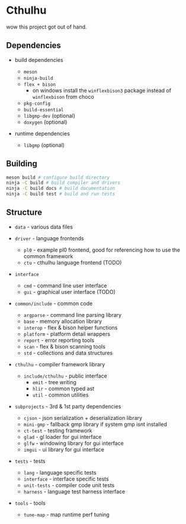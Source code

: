# Cthulhu
wow this project got out of hand.

## Dependencies

* build dependencies
  * `meson`
  * `ninja-build`
  * `flex + bison`
    * on windows install the `winflexbison3` package instead of `winflexbison` from choco
  * `pkg-config`
  * `build-essential`
  * `libgmp-dev` (optional)
  * `doxygen` (optional)

* runtime dependencies
  * `libgmp` (optional)

## Building

```sh
meson build # configure build directory
ninja -C build # build compiler and drivers
ninja -C build docs # build documentation
ninja -C build test # build and run tests
```

## Structure

* `data` - various data files

* `driver` - language frontends
  * `pl0` - example pl0 frontend, good for referencing how to use the common framework
  * `ctu` - cthulhu language frontend (TODO)

* `interface`
  * `cmd` - command line user interface
  * `gui` - graphical user interface (TODO)

* `common/include` - common code
  * `argparse` - command line parsing library
  * `base` - memory allocation library
  * `interop` - flex & bison helper functions
  * `platform` - platform detail wrappers
  * `report` - error reporting tools
  * `scan` - flex & bison scanning tools
  * `std` - collections and data structures

* `cthulhu` - compiler framework library
  * `include/cthulhu` - public interface
    * `emit` - tree writing
    * `hlir` - common typed ast
    * `util` - common utilities

* `subprojects` - 3rd & 1st party dependencies
  * `cjson` - json serialization + deserialization library
  * `mini-gmp` - fallback gmp library if system gmp isnt installed
  * `ct-test` - testing framework
  * `glad` - gl loader for gui interface
  * `glfw` - windowing library for gui interface
  * `imgui` - ui library for gui interface

* `tests` - tests
  * `lang` - language specific tests
  * `interface` - interface specific tests
  * `unit-tests` - compiler code unit tests
  * `harness` - language test harness interface

* `tools` - tools
  * `tune-map` - map runtime perf tuning
